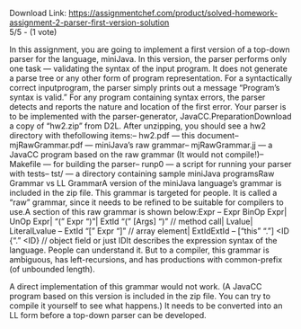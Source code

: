 Download Link: https://assignmentchef.com/product/solved-homework-assignment-2-parser-first-version-solution
<br>
5/5 - (1 vote)

In this assignment, you are going to implement a first version of a top-down parser for the language, miniJava. In this version, the parser performs only one task — validating the syntax of the input program. It does not generate a parse tree or any other form of program representation. For a syntactically correct inputprogram, the parser simply prints out a message “Program’s syntax is valid.” For any program containing syntax errors, the parser detects and reports the nature and location of the first error. Your parser is to be implemented with the parser-generator, JavaCC.PreparationDownload a copy of “hw2.zip” from D2L. After unzipping, you should see a hw2 directory with thefollowing items:– hw2.pdf — this document– mjRawGrammar.pdf — miniJava’s raw grammar– mjRawGrammar.jj — a JavaCC program based on the raw grammar (It would not compile!)– Makefile — for building the parser– runp0 — a script for running your parser with tests– tst/ — a directory containing sample miniJava programsRaw Grammar vs LL GrammarA version of the miniJava language’s grammar is included in the zip file. This grammar is targeted for people. It is called a “raw” grammar, since it needs to be refined to be suitable for compilers to use.A section of this raw grammar is shown below:Expr – Expr BinOp Expr| UnOp Expr| “(” Expr “)”| ExtId “(” [Args] “)” // method call| Lvalue| LiteralLvalue – ExtId “[” Expr “]” // array element| ExtIdExtId – [“this” “.”] &lt;ID {“.” &lt;ID} // object field or just IDIt describes the expression syntax of the language. People can understand it. But to a compiler, this grammar is ambiguous, has left-recursions, and has productions with common-prefix (of unbounded length).



A direct implementation of this grammar would not work. (A JavaCC program based on this version is included in the zip file. You can try to compile it yourself to see what happens.) It needs to be converted into an LL form before a top-down parser can be developed.